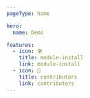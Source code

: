 ```yaml
---
pageType: home

hero:
  name: Demo

features:
  - icon: 🛠️
    title: module-install
    link: module-install
  - icon: 👥
    title: contributors
    link: contributors
---
```

